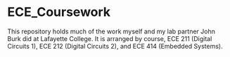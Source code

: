 # ECE_Coursework
This repository holds much of the work myself and my lab partner John Burk did at Lafayette College. It is arranged by course, ECE 211 (Digital Circuits 1), ECE 212 (Digital Circuits 2), and ECE 414 (Embedded Systems).
